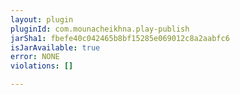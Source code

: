 ```yaml
---
layout: plugin
pluginId: com.mounacheikhna.play-publish
jarSha1: fbefe40c042465b8bf15285e069012c8a2aabfc6
isJarAvailable: true
error: NONE
violations: []

---
```

